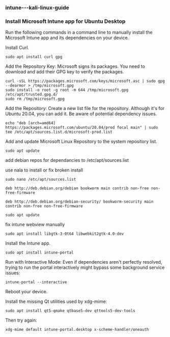 ### intune---kali-linux-guide


### Install Microsoft Intune app for Ubuntu Desktop

Run the following commands in a command line to manually install the Microsoft Intune app and its dependencies on your device.

Install Curl.
 

    sudo apt install curl gpg

Add the Repository Key: 
Microsoft signs its packages. You need to download and add their GPG key to verify the packages.

    curl -sSL https://packages.microsoft.com/keys/microsoft.asc | sudo gpg --dearmor > /tmp/microsoft.gpg
    sudo install -o root -g root -m 644 /tmp/microsoft.gpg /etc/apt/trusted.gpg.d/
    sudo rm /tmp/microsoft.gpg

Add the Repository: 
Create a new list file for the repository. Although it's for Ubuntu 20.04, you can add it. Be aware of potential dependency issues.

    echo "deb [arch=amd64] https://packages.microsoft.com/ubuntu/20.04/prod focal main" | sudo tee /etc/apt/sources.list.d/microsoft-prod.list

Add and update Microsoft Linux Repository to the system repository list.

    sudo apt update

add debian repos for dependancies to /etc/apt/sources.list

use nala to install or fix broken install

    sudo nano /etc/apt/sources.list

    deb http://deb.debian.org/debian bookworm main contrib non-free non-free-firmware

    deb http://deb.debian.org/debian-security/ bookworm-security main contrib non-free non-free-firmware

    sudo apt update


fix intune webview manually

    sudo apt install libgtk-3-0t64 libwebkit2gtk-4.0-dev



Install the Intune app.

    sudo apt install intune-portal


Run with Interactive Mode: Even if dependencies aren't perfectly resolved, trying to run the portal interactively might bypass some background service issues:

    intune-portal --interactive

Reboot your device.

Install the missing Qt utilities used by xdg-mime:

    sudo apt install qt5-qmake qtbase5-dev qttools5-dev-tools

Then try again:

    xdg-mime default intune-portal.desktop x-scheme-handler/oneauth
